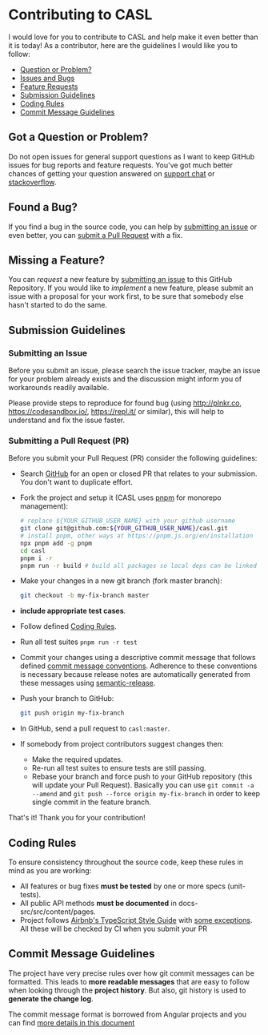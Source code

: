 # Contributing to CASL

I would love for you to contribute to CASL and help make it even better than it is today! As a contributor, here are the guidelines I would like you to follow:

 - [Question or Problem?](#question)
 - [Issues and Bugs](#issue)
 - [Feature Requests](#feature)
 - [Submission Guidelines](#submit)
 - [Coding Rules](#rules)
 - [Commit Message Guidelines](#commit)

## <a name="question"></a> Got a Question or Problem?

Do not open issues for general support questions as I want to keep GitHub issues for bug reports and feature requests. You've got much better chances of getting your question answered on [support chat][chat] or [stackoverflow](https://stackoverflow.com/questions/tagged/casl).

## <a name="issue"></a> Found a Bug?

If you find a bug in the source code, you can help by [submitting an issue](#submit-issue) or even better, you can [submit a Pull Request](#submit-pr) with a fix.

## <a name="feature"></a> Missing a Feature?

You can *request* a new feature by [submitting an issue](#submit-issue) to this GitHub Repository. If you would like to *implement* a new feature, please submit an issue with a proposal for your work first, to be sure that somebody else hasn't started to do the same.

## <a name="submit"></a> Submission Guidelines

### <a name="submit-issue"></a> Submitting an Issue

Before you submit an issue, please search the issue tracker, maybe an issue for your problem already exists and the discussion might inform you of workarounds readily available.

Please provide steps to reproduce for found bug (using http://plnkr.co, https://codesandbox.io/, https://repl.it/ or similar), this will help to understand and fix the issue faster.

### <a name="submit-pr"></a> Submitting a Pull Request (PR)

Before you submit your Pull Request (PR) consider the following guidelines:

* Search [GitHub](https://github.com/stalniy/casl/pulls) for an open or closed PR
  that relates to your submission. You don't want to duplicate effort.

* Fork the project and setup it (CASL uses [pnpm](https://pnpm.js.org/) for monorepo management):

  ```sh
  # replace ${YOUR_GITHUB_USER_NAME} with your github username
  git clone git@github.com:${YOUR_GITHUB_USER_NAME}/casl.git
  # install pnpm, other ways at https://pnpm.js.org/en/installation
  npx pnpm add -g pnpm
  cd casl
  pnpm i -r
  pnpm run -r build # build all packages so local deps can be linked
  ```

* Make your changes in a new git branch (fork master branch):

  ```sh
  git checkout -b my-fix-branch master
  ```

* **include appropriate test cases**.
* Follow defined [Coding Rules](#rules).
* Run all test suites `pnpm run -r test`
* Commit your changes using a descriptive commit message that follows defined [commit message conventions](#commit). Adherence to these conventions is necessary because release notes are automatically generated from these messages using [semantic-release](https://semantic-release.gitbook.io/semantic-release/).
* Push your branch to GitHub:

  ```sh
  git push origin my-fix-branch
  ```

* In GitHub, send a pull request to `casl:master`.
* If somebody from project contributors suggest changes then:
  * Make the required updates.
  * Re-run all test suites to ensure tests are still passing.
  * Rebase your branch and force push to your GitHub repository (this will update your Pull Request). Basically you can use `git commit -a --amend` and `git push --force origin my-fix-branch` in order to keep single commit in the feature branch.

That's it! Thank you for your contribution!

## <a name="rules"></a> Coding Rules

To ensure consistency throughout the source code, keep these rules in mind as you are working:

* All features or bug fixes **must be tested** by one or more specs (unit-tests).
* All public API methods **must be documented** in docs-src/src/content/pages.
* Project follows [Airbnb's TypeScript Style Guide][js-style-guide] with [some exceptions](.eslintrc). All these will be checked by CI when you submit your PR

## <a name="commit"></a> Commit Message Guidelines

The project have very precise rules over how git commit messages can be formatted.  This leads to **more readable messages** that are easy to follow when looking through the **project history**.  But also, git history is used to **generate the change log**.

The commit message format is borrowed from Angular projects and you can find [more details in this document][commit-message-format]

[commit-message-format]: https://docs.google.com/document/d/1QrDFcIiPjSLDn3EL15IJygNPiHORgU1_OOAqWjiDU5Y/edit#
[github]: https://github.com/stalniy/casl
[chat]: https://discord.gg/TkyBtcNN
[js-style-guide]: https://github.com/airbnb/javascript

